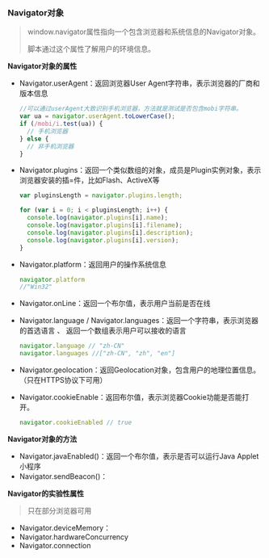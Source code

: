 ### Navigator对象

> window.navigator属性指向一个包含浏览器和系统信息的Navigator对象。
>
> 脚本通过这个属性了解用户的环境信息。

**Navigator对象的属性**

- Navigator.userAgent：返回浏览器User Agent字符串，表示浏览器的厂商和版本信息

  ```js
  //可以通过userAgent大致识别手机浏览器，方法就是测试是否包含mobi字符串。
  var ua = navigator.userAgent.toLowerCase();
  if (/mobi/i.test(ua)) {
    // 手机浏览器
  } else {
    // 非手机浏览器
  }
  ```

- Navigator.plugins：返回一个类似数组的对象，成员是Plugin实例对象，表示浏览器安装的插=件，比如Flash、ActiveX等

  ```js
  var pluginsLength = navigator.plugins.length;
  
  for (var i = 0; i < pluginsLength; i++) {
    console.log(navigator.plugins[i].name);
    console.log(navigator.plugins[i].filename);
    console.log(navigator.plugins[i].description);
    console.log(navigator.plugins[i].version);
  }
  ```

- Navigator.platform：返回用户的操作系统信息

  ```js
  navigator.platform
  //"Win32"
  ```

- Navigator.onLine：返回一个布尔值，表示用户当前是否在线

- Navigator.language / Navigator.languages：返回一个字符串，表示浏览器的首选语言 、 返回一个数组表示用户可以接收的语言

  ```js
  navigator.language // "zh-CN"
  navigator.languages //["zh-CN", "zh", "en"]
  ```

- Navigator.geolocation：返回Geolocation对象，包含用户的地理位置信息。（只在HTTPS协议下可用）

- Navigator.cookieEnable：返回布尔值，表示浏览器Cookie功能是否能打开。

  ```js
  navigator.cookieEnabled // true
  ```

**Navigator对象的方法**

- Navigator.javaEnabled()：返回一个布尔值，表示是否可以运行Java Applet小程序
- Navigator.sendBeacon()：

**Navigator的实验性属性**

> 只在部分浏览器可用

- Navigator.deviceMemory：
- Navigator.hardwareConcurrency
- Navigator.connection